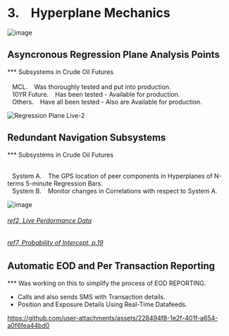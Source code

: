 # 3. &ensp; Hyperplane Mechanics

![image](https://github.com/user-attachments/assets/dd1a7f31-6429-46b2-8643-18bec6f00c94)


## Asyncronous Regression Plane Analysis Points

*** Subsystems in Crude Oil Futures </br></br>
&ensp; MCL. &ensp; Was thoroughly tested and put into production. </br>
&ensp; 10YR Future. &ensp; Has been tested - Available for production. </br>
&ensp; Others. &ensp; Have all been tested - Also are Available for production. </br>
    
![Regression Plane Live-2](https://github.com/user-attachments/assets/e0122901-2d62-47b0-9b52-ae437e029b73)



## Redundant Navigation Subsystems

*** Subsystems in Crude Oil Futures </br></br>

&ensp; System A. &ensp; The GPS location of peer components in  Hyperplanes of N-terms 5-minute Regression Bars. </br>
&ensp; System B. &ensp; Monitor changes in Correlations with respect to System A. </br>
   
![image](https://github.com/user-attachments/assets/5598281f-73e4-42bd-ab2a-bc167ac58302)


###### [ref2, Live Perdormance Data](https://github.com/CTRLcapX/Strategy-Metrics/blob/main/2.%20Live%20Performance%20Data.md#2--cme-futures-live-performance)

###### [ref7, Probability of Intercept, p.19](https://github.com/CTRLcapX/Strategy-Metrics/blob/main/4.%20Signal%20Mode.md#2024-10-07---msg-system-short)






## Automatic EOD and Per Transaction Reporting 

*** Was working on this to simplify the process of EOD REPORTING.
* Calls and also sends SMS with Transaction details.
* Position and Exposure Details Using Real-Time Datafeeds.
   
https://github.com/user-attachments/assets/228494f8-1e2f-401f-a654-a0f6fea44bd0



